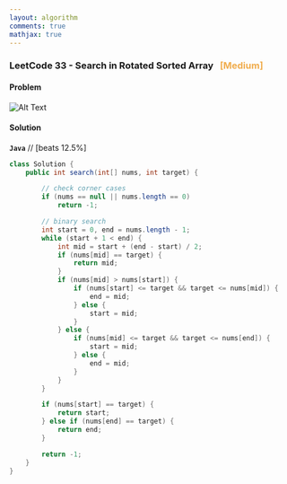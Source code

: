 ```yaml
---
layout: algorithm
comments: true
mathjax: true
---
```


### LeetCode 33 - Search in Rotated Sorted Array &nbsp; <span style="color:#F0AD4E;">[Medium]</span>

#### Problem

![Alt Text]({{site.baseurl}}/algorithms/leetcode/images/leetcode33.png)


#### Solution

**`Java`**
// [beats 12.5%]
```java
class Solution {
    public int search(int[] nums, int target) {

        // check corner cases
        if (nums == null || nums.length == 0)
            return -1;

        // binary search
        int start = 0, end = nums.length - 1;
        while (start + 1 < end) {
            int mid = start + (end - start) / 2;
            if (nums[mid] == target) {
                return mid;
            }
            if (nums[mid] > nums[start]) {
                if (nums[start] <= target && target <= nums[mid]) {
                    end = mid;
                } else {
                    start = mid;
                }
            } else {
                if (nums[mid] <= target && target <= nums[end]) {
                    start = mid;
                } else {
                    end = mid;
                }
            }
        }

        if (nums[start] == target) {
            return start;
        } else if (nums[end] == target) {
            return end;
        }

        return -1;
    }
}
```

<br><br>
